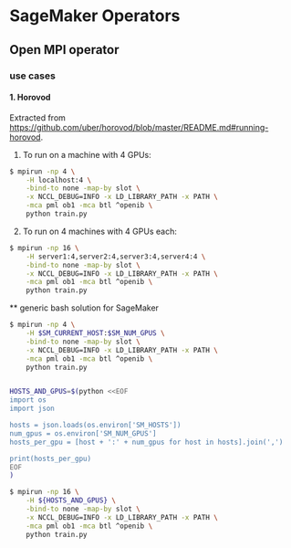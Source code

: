 
# SageMaker Operators

## Open MPI operator

### use cases

#### 1. Horovod
Extracted from https://github.com/uber/horovod/blob/master/README.md#running-horovod.

1. To run on a machine with 4 GPUs:

```bash
$ mpirun -np 4 \
    -H localhost:4 \
    -bind-to none -map-by slot \
    -x NCCL_DEBUG=INFO -x LD_LIBRARY_PATH -x PATH \
    -mca pml ob1 -mca btl ^openib \
    python train.py
```

2. To run on 4 machines with 4 GPUs each:

```bash
$ mpirun -np 16 \
    -H server1:4,server2:4,server3:4,server4:4 \
    -bind-to none -map-by slot \
    -x NCCL_DEBUG=INFO -x LD_LIBRARY_PATH -x PATH \
    -mca pml ob1 -mca btl ^openib \
    python train.py
```

** generic bash solution for SageMaker

```bash
$ mpirun -np 4 \
    -H $SM_CURRENT_HOST:$SM_NUM_GPUS \
    -bind-to none -map-by slot \
    -x NCCL_DEBUG=INFO -x LD_LIBRARY_PATH -x PATH \
    -mca pml ob1 -mca btl ^openib \
    python train.py
```

```bash

HOSTS_AND_GPUS=$(python <<EOF
import os
import json

hosts = json.loads(os.environ['SM_HOSTS'])
num_gpus = os.environ['SM_NUM_GPUS']
hosts_per_gpu = [host + ':' + num_gpus for host in hosts].join(',')

print(hosts_per_gpu)
EOF
)

$ mpirun -np 16 \
    -H ${HOSTS_AND_GPUS} \
    -bind-to none -map-by slot \
    -x NCCL_DEBUG=INFO -x LD_LIBRARY_PATH -x PATH \
    -mca pml ob1 -mca btl ^openib \
    python train.py
```
